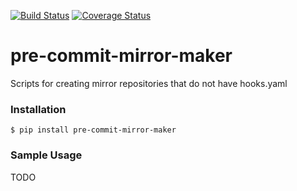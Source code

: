 [![Build Status](https://travis-ci.org/pre-commit/pre-commit-mirror-maker.svg?branch=master)](https://travis-ci.org/pre-commit/pre-commit-mirror-maker)
[![Coverage Status](https://img.shields.io/coveralls/pre-commit/pre-commit-mirror-maker.svg?branch=master)](https://coveralls.io/r/pre-commit/pre-commit-mirror-maker)

pre-commit-mirror-maker
==========

Scripts for creating mirror repositories that do not have hooks.yaml


### Installation

`$ pip install pre-commit-mirror-maker`


### Sample Usage

TODO

